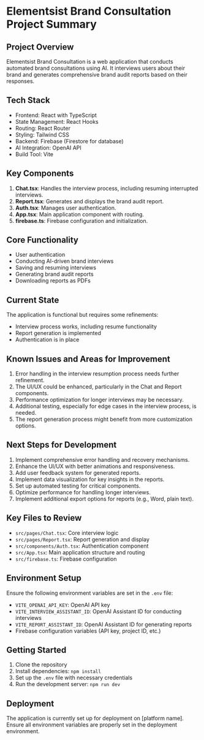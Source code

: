 # Elementsist Brand Consultation Project Summary

## Project Overview
Elementsist Brand Consultation is a web application that conducts automated brand consultations using AI. It interviews users about their brand and generates comprehensive brand audit reports based on their responses.

## Tech Stack
- Frontend: React with TypeScript
- State Management: React Hooks
- Routing: React Router
- Styling: Tailwind CSS
- Backend: Firebase (Firestore for database)
- AI Integration: OpenAI API
- Build Tool: Vite

## Key Components
1. **Chat.tsx**: Handles the interview process, including resuming interrupted interviews.
2. **Report.tsx**: Generates and displays the brand audit report.
3. **Auth.tsx**: Manages user authentication.
4. **App.tsx**: Main application component with routing.
5. **firebase.ts**: Firebase configuration and initialization.

## Core Functionality
- User authentication
- Conducting AI-driven brand interviews
- Saving and resuming interviews
- Generating brand audit reports
- Downloading reports as PDFs

## Current State
The application is functional but requires some refinements:
- Interview process works, including resume functionality
- Report generation is implemented
- Authentication is in place

## Known Issues and Areas for Improvement
1. Error handling in the interview resumption process needs further refinement.
2. The UI/UX could be enhanced, particularly in the Chat and Report components.
3. Performance optimization for longer interviews may be necessary.
4. Additional testing, especially for edge cases in the interview process, is needed.
5. The report generation process might benefit from more customization options.

## Next Steps for Development
1. Implement comprehensive error handling and recovery mechanisms.
2. Enhance the UI/UX with better animations and responsiveness.
3. Add user feedback system for generated reports.
4. Implement data visualization for key insights in the reports.
5. Set up automated testing for critical components.
6. Optimize performance for handling longer interviews.
7. Implement additional export options for reports (e.g., Word, plain text).

## Key Files to Review
- `src/pages/Chat.tsx`: Core interview logic
- `src/pages/Report.tsx`: Report generation and display
- `src/components/Auth.tsx`: Authentication component
- `src/App.tsx`: Main application structure and routing
- `src/firebase.ts`: Firebase configuration

## Environment Setup
Ensure the following environment variables are set in the `.env` file:
- `VITE_OPENAI_API_KEY`: OpenAI API key
- `VITE_INTERVIEW_ASSISTANT_ID`: OpenAI Assistant ID for conducting interviews
- `VITE_REPORT_ASSISTANT_ID`: OpenAI Assistant ID for generating reports
- Firebase configuration variables (API key, project ID, etc.)

## Getting Started
1. Clone the repository
2. Install dependencies: `npm install`
3. Set up the `.env` file with necessary credentials
4. Run the development server: `npm run dev`

## Deployment
The application is currently set up for deployment on [platform name]. Ensure all environment variables are properly set in the deployment environment.